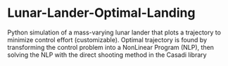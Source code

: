 # Lunar-Lander-Optimal-Landing
Python simulation of a mass-varying lunar lander that plots a trajectory to minimize control effort (customizable).
Optimal trajectory is found by transforming the control problem into a NonLinear Program (NLP), then solving the NLP with the direct shooting method in the Casadi library
